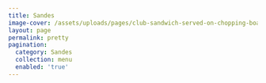 ```yaml
---
title: Sandes
image-cover: /assets/uploads/pages/club-sandwich-served-on-chopping-board-1600711.jpg
layout: page
permalink: pretty
pagination:
  category: Sandes
  collection: menu
  enabled: 'true'
---
```


